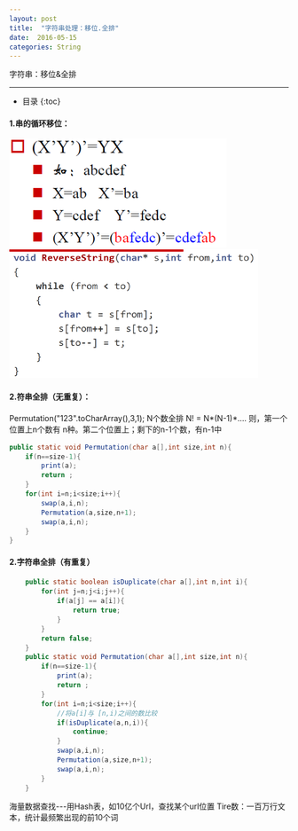 ```yaml
---
layout: post
title:  "字符串处理：移位.全排"
date:  2016-05-15
categories: String
---
```


字符串：移位&全排

---

- 目录
{:toc}

#### 1.串的循环移位：
 
![1](/images/s1.png)
![2](/images/s2.png)

#### 2.符串全排（无重复）：

Permutation("123".toCharArray(),3,1);
N个数全排 N! = N*(N-1)*….
则，第一个位置上n个数有 n种。第二个位置上；剩下的n-1个数，有n-1中


```java
public static void Permutation(char a[],int size,int n){
	if(n==size-1){
		print(a);			
		return ;
	}
	for(int i=n;i<size;i++){
		swap(a,i,n);
		Permutation(a,size,n+1);
		swap(a,i,n);
	}
}
```

#### 2.字符串全排（有重复）

```java
	public static boolean isDuplicate(char a[],int n,int i){
		for(int j=n;j<i;j++){
			if(a[j] == a[i]){
				return true;
			}
		}
		return false;
	}
	public static void Permutation(char a[],int size,int n){
		if(n==size-1){
			print(a);			
			return ;
		}
		for(int i=n;i<size;i++){
			//将a[i]与 [n,i)之间的数比较
			if(isDuplicate(a,n,i)){ 
				continue;
			}				
			swap(a,i,n);
			Permutation(a,size,n+1);
			swap(a,i,n);
		}
	}
```

海量数据查找---用Hash表，如10亿个Url，查找某个url位置
Tire数：一百万行文本，统计最频繁出现的前10个词
